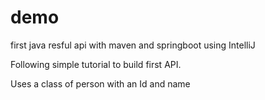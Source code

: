 # demo
first java resful api with maven and springboot using IntelliJ

Following simple tutorial to build first API.

Uses a class of person with an Id and name
